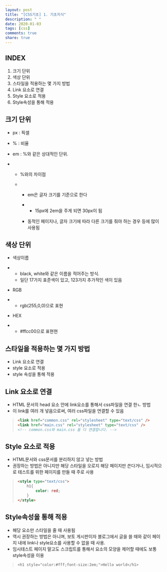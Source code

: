 ```yaml
---
layout: post
title: "[CSS기초] 1. 기초지식"
description: " "
date: 2020-01-03
tags: [css]
comments: true
share: true
---
```


## INDEX

1. 크기 단위
2. 색상 단위
3. 스타일을 적용하는 몇 가지 방법
4. Link 요소로 연결
5. Style 요소로 적용
6. Style속성을 통해 적용



## 크기 단위

- px : 픽셀

- % : 비율

- em : %와 같은 상대적인 단위.

- - %와의 차이점

  - - em은 글자 크기를 기준으로 한다

    - - 15px에 2em을 주게 되면 30px이 됨

    - 동적인 페이지나, 글자 크기에 따라 다른 크기를 줘야 하는 경우 등에 많이 사용됨

 

## 색상 단위

- 색상이름

- - black,      white와 같은 이름을 적어주는 방식.
  - 일단 17가지 표준색이 있고, 123가지 추가적인 색이 있음

- RGB

- - rgb(255,0,0)으로 표현

- HEX

- - \#ffcc00으로 표현현



## 스타일을 적용하는 몇 가지 방법

- Link 요소로 연결
- style 요소로 적용
- style 속성을 통해 적용

 

## Link 요소로 연결

- HTML 문서의 head 요소 안에 link요소를 통해서 css파일을 연결 한ㄴ 방법
- 이 link를 여러 개 넣음으로써, 여러 css파일을 연결할 수 있음

> ```HTML
> <link href="common.css" rel="stylesheet" type="text/css" />
> <link href="main.css" rel="stylesheet" type="text/css" />
> <!-- common.css와 main.css 둘 다 연결합니다. -->
> ```



## Style 요소로 적용

- HTML문서와 css문서를 분리하지 않고 넣는 방법
- 권장하는 방법은 아니지만 해당 스타일을 오로지 해당 페이지만 쓴다거나, 임시적으로 테스트를 위한 페이지를 만들 때 주로 사용

> ```HTML
> <style type="text/css">
>     h1{
>         color: red;
>     }
> </style>
> ```



## Style속성을 통해 적용

- 해당 요소만 스타일을 줄 때 사용됨
- 역시 권장하는 방법은 아니며, 보토 게시판이자 블로그에서 글을 쓸 때와 같이 페이지 내에 link나 style요소를 사용할 수 없을 때 사용.
- 임시테스트 페이지 말고도 스크립트를 통해서 요소의 모양을 제어할 때에도 보통 style속성을 이용

> `<h1 style="color:#fff;font-size:2em;">Hello world</h1>`